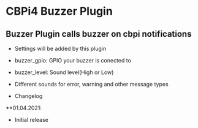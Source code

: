# CBPi4 Buzzer Plugin

## Buzzer Plugin calls buzzer on cbpi notifications

- Settings will be added by this plugin
- buzzer_gpio: GPIO your buzzer is conected to
- buzzer_level: Sound level(High or Low)
- Different sounds for error, warning and other message types

-  Changelog

**01.04.2021:

- Initial release
